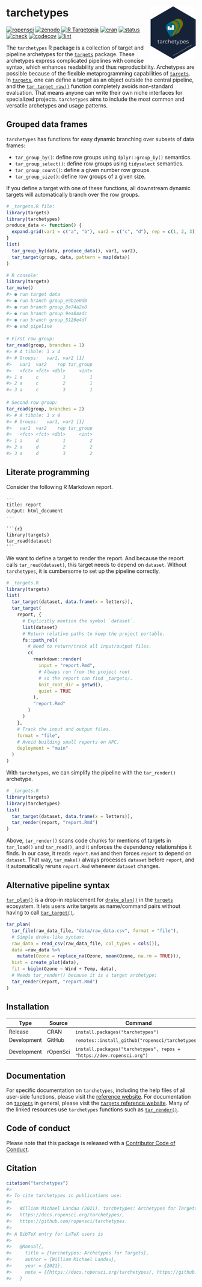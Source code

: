 
# tarchetypes <img src='man/figures/logo.png' align="right" height="139"/>

[![ropensci](https://badges.ropensci.org/401_status.svg)](https://github.com/ropensci/software-review/issues/401)
[![zenodo](https://zenodo.org/badge/282774543.svg)](https://zenodo.org/badge/latestdoi/282774543)
[![R
Targetopia](https://img.shields.io/badge/R_Targetopia-member-blue?style=flat&labelColor=gray)](https://wlandau.github.io/targetopia/)
[![cran](http://www.r-pkg.org/badges/version/tarchetypes)](https://cran.r-project.org/package=tarchetypes)
[![status](https://www.repostatus.org/badges/latest/active.svg)](https://www.repostatus.org/#active)
[![check](https://github.com/ropensci/tarchetypes/workflows/check/badge.svg)](https://github.com/ropensci/tarchetypes/actions?query=workflow%3Acheck)
[![codecov](https://codecov.io/gh/ropensci/tarchetypes/branch/main/graph/badge.svg?token=3T5DlLwUVl)](https://app.codecov.io/gh/ropensci/tarchetypes)
[![lint](https://github.com/ropensci/tarchetypes/workflows/lint/badge.svg)](https://github.com/ropensci/tarchetypes/actions?query=workflow%3Alint)

The `tarchetypes` R package is a collection of target and pipeline
archetypes for the [`targets`](https://github.com/ropensci/targets)
package. These archetypes express complicated pipelines with concise
syntax, which enhances readability and thus reproducibility. Archetypes
are possible because of the flexible metaprogramming capabilities of
[`targets`](https://github.com/ropensci/targets). In
[`targets`](https://github.com/ropensci/targets), one can define a
target as an object outside the central pipeline, and the
[`tar_target_raw()`](https://docs.ropensci.org/targets/reference/tar_target_raw.html)
function completely avoids non-standard evaluation. That means anyone
can write their own niche interfaces for specialized projects.
`tarchetypes` aims to include the most common and versatile archetypes
and usage patterns.

## Grouped data frames

`tarchetypes` has functions for easy dynamic branching over subsets of
data frames:

  - `tar_group_by()`: define row groups using `dplyr::group_by()`
    semantics.
  - `tar_group_select()`: define row groups using `tidyselect`
    semantics.
  - `tar_group_count()`: define a given number row groups.
  - `tar_group_size()`: define row groups of a given size.

If you define a target with one of these functions, all downstream
dynamic targets will automatically branch over the row groups.

``` r
# _targets.R file:
library(targets)
library(tarchetypes)
produce_data <- function() {
  expand.grid(var1 = c("a", "b"), var2 = c("c", "d"), rep = c(1, 2, 3))
}
list(
  tar_group_by(data, produce_data(), var1, var2),
  tar_target(group, data, pattern = map(data))
)
```

``` r
# R console:
library(targets)
tar_make()
#> ● run target data
#> ● run branch group_e9b1e0d0
#> ● run branch group_8e74a2e8
#> ● run branch group_9ea8aadc
#> ● run branch group_5126e4df
#> ● end pipeline

# First row group:
tar_read(group, branches = 1)
#> # A tibble: 3 x 4
#> # Groups:   var1, var2 [1]
#>   var1  var2    rep tar_group
#>   <fct> <fct> <dbl>     <int>
#> 1 a     c         1         1
#> 2 a     c         2         1
#> 3 a     c         3         1

# Second row group:
tar_read(group, branches = 2)
#> # A tibble: 3 x 4
#> # Groups:   var1, var2 [1]
#>   var1  var2    rep tar_group
#>   <fct> <fct> <dbl>     <int>
#> 1 a     d         1         2
#> 2 a     d         2         2
#> 3 a     d         3         2
```

## Literate programming

Consider the following R Markdown report.

    ---
    title: report
    output: html_document
    ---
    
    ```{r}
    library(targets)
    tar_read(dataset)
    ```

We want to define a target to render the report. And because the report
calls `tar_read(dataset)`, this target needs to depend on `dataset`.
Without `tarchetypes`, it is cumbersome to set up the pipeline
correctly.

``` r
# _targets.R
library(targets)
list(
  tar_target(dataset, data.frame(x = letters)),
  tar_target(
    report, {
      # Explicitly mention the symbol `dataset`.
      list(dataset)
      # Return relative paths to keep the project portable.
      fs::path_rel(
        # Need to return/track all input/output files.
        c( 
          rmarkdown::render(
            input = "report.Rmd",
            # Always run from the project root
            # so the report can find _targets/.
            knit_root_dir = getwd(),
            quiet = TRUE
          ),
          "report.Rmd"
        )
      )
    },
    # Track the input and output files.
    format = "file",
    # Avoid building small reports on HPC.
    deployment = "main"
  )
)
```

With `tarchetypes`, we can simplify the pipeline with the `tar_render()`
archetype.

``` r
# _targets.R
library(targets)
library(tarchetypes)
list(
  tar_target(dataset, data.frame(x = letters)),
  tar_render(report, "report.Rmd")
)
```

Above, `tar_render()` scans code chunks for mentions of targets in
`tar_load()` and `tar_read()`, and it enforces the dependency
relationships it finds. In our case, it reads `report.Rmd` and then
forces `report` to depend on `dataset`. That way, `tar_make()` always
processes `dataset` before `report`, and it automatically reruns
`report.Rmd` whenever `dataset` changes.

## Alternative pipeline syntax

[`tar_plan()`](https://docs.ropensci.org/tarchetypes/reference/tar_plan.html)
is a drop-in replacement for
[`drake_plan()`](https://docs.ropensci.org/drake/reference/drake_plan.html)
in the [`targets`](https://github.com/ropensci/targets) ecosystem. It
lets users write targets as name/command pairs without having to call
[`tar_target()`](https://docs.ropensci.org/targets/reference/tar_target.html).

``` r
tar_plan(
  tar_file(raw_data_file, "data/raw_data.csv", format = "file"),
  # Simple drake-like syntax:
  raw_data = read_csv(raw_data_file, col_types = cols()),
  data =raw_data %>%
    mutate(Ozone = replace_na(Ozone, mean(Ozone, na.rm = TRUE))),
  hist = create_plot(data),
  fit = biglm(Ozone ~ Wind + Temp, data),
  # Needs tar_render() because it is a target archetype:
  tar_render(report, "report.Rmd")
)
```

## Installation

| Type        | Source   | Command                                                               |
| ----------- | -------- | --------------------------------------------------------------------- |
| Release     | CRAN     | `install.packages("tarchetypes")`                                     |
| Development | GitHub   | `remotes::install_github("ropensci/tarchetypes")`                     |
| Development | rOpenSci | `install.packages("tarchetypes", repos = "https://dev.ropensci.org")` |

## Documentation

For specific documentation on `tarchetypes`, including the help files of
all user-side functions, please visit the [reference
website](https://docs.ropensci.org/tarchetypes/). For documentation on
[`targets`](https://github.com/ropensci/targets) in general, please
visit the [`targets` reference
website](https://docs.ropensci.org/targets/). Many of the linked
resources use `tarchetypes` functions such as
[`tar_render()`](https://docs.ropensci.org/tarchetypes/reference/tar_render.html).

## Code of conduct

Please note that this package is released with a [Contributor Code of
Conduct](https://ropensci.org/code-of-conduct/).

## Citation

``` r
citation("tarchetypes")
#> 
#> To cite tarchetypes in publications use:
#> 
#>   William Michael Landau (2021). tarchetypes: Archetypes for Targets.
#>   https://docs.ropensci.org/tarchetypes/,
#>   https://github.com/ropensci/tarchetypes.
#> 
#> A BibTeX entry for LaTeX users is
#> 
#>   @Manual{,
#>     title = {tarchetypes: Archetypes for Targets},
#>     author = {William Michael Landau},
#>     year = {2021},
#>     note = {{https://docs.ropensci.org/tarchetypes/, https://github.com/ropensci/tarchetypes}},
#>   }
```
